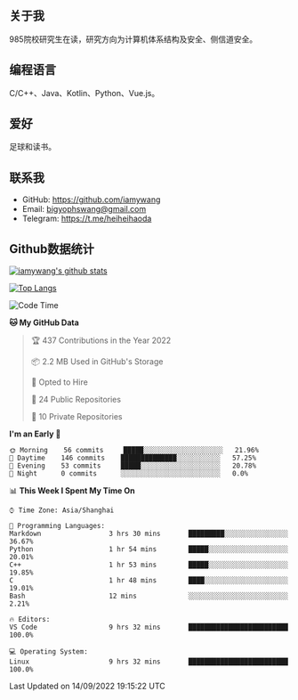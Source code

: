 ## 关于我

985院校研究生在读，研究方向为计算机体系结构及安全、侧信道安全。

## 编程语言

C/C++、Java、Kotlin、Python、Vue.js。

## 爱好

足球和读书。

## 联系我

- GitHub: https://github.com/iamywang
- Email: bigyophswang@gmail.com
- Telegram: https://t.me/heiheihaoda

## Github数据统计

[![iamywang's github stats](https://github-readme-stats.vercel.app/api?username=iamywang&count_private=true&show_icons=true)]()

[![Top Langs](https://github-readme-stats.vercel.app/api/top-langs/?username=iamywang&layout=compact)]()

<!--START_SECTION:waka-->
![Code Time](http://img.shields.io/badge/Code%20Time-544%20hrs-blue)

**🐱 My GitHub Data** 

> 🏆 437 Contributions in the Year 2022
 > 
> 📦 2.2 MB Used in GitHub's Storage 
 > 
> 💼 Opted to Hire
 > 
> 📜 24 Public Repositories 
 > 
> 🔑 10 Private Repositories  
 > 
**I'm an Early 🐤** 

```text
🌞 Morning    56 commits     █████░░░░░░░░░░░░░░░░░░░░   21.96% 
🌆 Daytime    146 commits    ██████████████░░░░░░░░░░░   57.25% 
🌃 Evening    53 commits     █████░░░░░░░░░░░░░░░░░░░░   20.78% 
🌙 Night      0 commits      ░░░░░░░░░░░░░░░░░░░░░░░░░   0.0%

```


📊 **This Week I Spent My Time On** 

```text
⌚︎ Time Zone: Asia/Shanghai

💬 Programming Languages: 
Markdown                 3 hrs 30 mins       █████████░░░░░░░░░░░░░░░░   36.67% 
Python                   1 hr 54 mins        █████░░░░░░░░░░░░░░░░░░░░   20.01% 
C++                      1 hr 53 mins        █████░░░░░░░░░░░░░░░░░░░░   19.85% 
C                        1 hr 48 mins        ████░░░░░░░░░░░░░░░░░░░░░   19.01% 
Bash                     12 mins             ░░░░░░░░░░░░░░░░░░░░░░░░░   2.21%

🔥 Editors: 
VS Code                  9 hrs 32 mins       █████████████████████████   100.0%

💻 Operating System: 
Linux                    9 hrs 32 mins       █████████████████████████   100.0%

```


 Last Updated on 14/09/2022 19:15:22 UTC
<!--END_SECTION:waka-->
